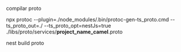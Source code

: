 compilar proto

npx protoc --plugin=./node_modules/.bin/protoc-gen-ts_proto.cmd --ts_proto_out=./ --ts_proto_opt=nestJs=true ./libs/proto/services/__project_name_camel__.proto

nest build proto